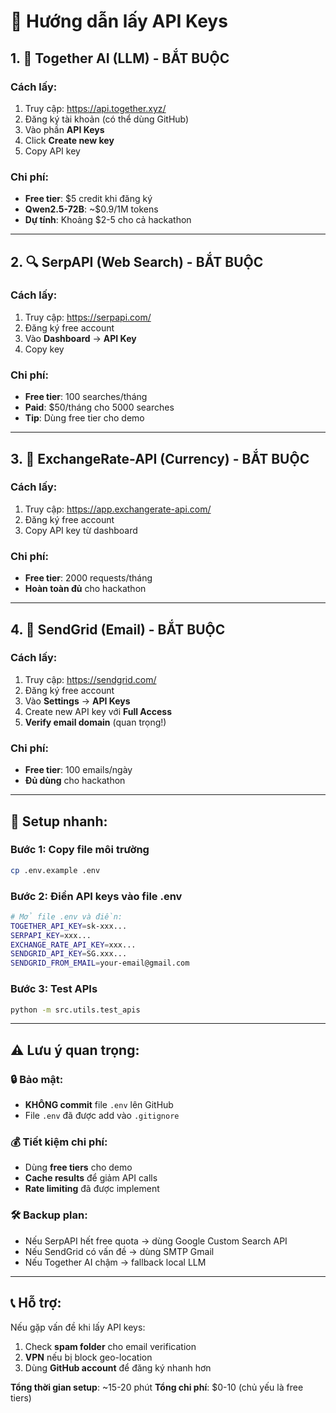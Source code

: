 # 🔑 Hướng dẫn lấy API Keys

## 1. 🤖 Together AI (LLM) - **BẮT BUỘC**

### Cách lấy:
1. Truy cập: https://api.together.xyz/
2. Đăng ký tài khoản (có thể dùng GitHub)
3. Vào phần **API Keys** 
4. Click **Create new key**
5. Copy API key

### Chi phí:
- **Free tier**: $5 credit khi đăng ký
- **Qwen2.5-72B**: ~$0.9/1M tokens
- **Dự tính**: Khoảng $2-5 cho cả hackathon

---

## 2. 🔍 SerpAPI (Web Search) - **BẮT BUỘC**

### Cách lấy:
1. Truy cập: https://serpapi.com/
2. Đăng ký free account
3. Vào **Dashboard** → **API Key**
4. Copy key

### Chi phí:
- **Free tier**: 100 searches/tháng
- **Paid**: $50/tháng cho 5000 searches
- **Tip**: Dùng free tier cho demo

---

## 3. 💱 ExchangeRate-API (Currency) - **BẮT BUỘC**

### Cách lấy:
1. Truy cập: https://app.exchangerate-api.com/
2. Đăng ký free account
3. Copy API key từ dashboard

### Chi phí:
- **Free tier**: 2000 requests/tháng
- **Hoàn toàn đủ** cho hackathon

---

## 4. 📧 SendGrid (Email) - **BẮT BUỘC**

### Cách lấy:
1. Truy cập: https://sendgrid.com/
2. Đăng ký free account
3. Vào **Settings** → **API Keys**
4. Create new API key với **Full Access**
5. **Verify email domain** (quan trọng!)

### Chi phí:
- **Free tier**: 100 emails/ngày
- **Đủ dùng** cho hackathon

---

## 🚀 Setup nhanh:

### Bước 1: Copy file môi trường
```bash
cp .env.example .env
```

### Bước 2: Điền API keys vào file .env
```bash
# Mở file .env và điền:
TOGETHER_API_KEY=sk-xxx... 
SERPAPI_KEY=xxx...
EXCHANGE_RATE_API_KEY=xxx...
SENDGRID_API_KEY=SG.xxx...
SENDGRID_FROM_EMAIL=your-email@gmail.com
```

### Bước 3: Test APIs
```bash
python -m src.utils.test_apis
```

---

## ⚠️ Lưu ý quan trọng:

### 🔒 Bảo mật:
- **KHÔNG commit** file `.env` lên GitHub
- File `.env` đã được add vào `.gitignore`

### 💰 Tiết kiệm chi phí:
- Dùng **free tiers** cho demo
- **Cache results** để giảm API calls
- **Rate limiting** đã được implement

### 🛠️ Backup plan:
- Nếu SerpAPI hết free quota → dùng Google Custom Search API
- Nếu SendGrid có vấn đề → dùng SMTP Gmail
- Nếu Together AI chậm → fallback local LLM

---

## 📞 Hỗ trợ:

Nếu gặp vấn đề khi lấy API keys:
1. Check **spam folder** cho email verification
2. **VPN** nếu bị block geo-location  
3. Dùng **GitHub account** để đăng ký nhanh hơn

**Tổng thời gian setup**: ~15-20 phút
**Tổng chi phí**: $0-10 (chủ yếu là free tiers)